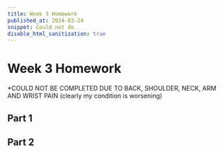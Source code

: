 ```yaml
---
title: Week 3 Homework
published_at: 2024-03-24
snippet: Could not do
disable_html_sanitization: true
---
```



# Week 3 Homework
*COULD NOT BE COMPLETED DUE TO BACK, SHOULDER, NECK, ARM AND WRIST PAIN (clearly my condition is worsening)

## Part 1

## Part 2